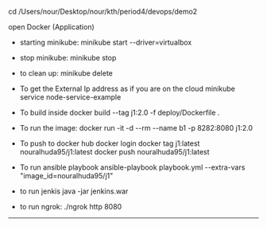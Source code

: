 cd /Users/nour/Desktop/nour/kth/period4/devops/demo2

open Docker (Application)

- starting minikube:
minikube start --driver=virtualbox

- stop minikube:
minikube stop

- to clean up:
minikube delete


- To get the External Ip address as if you are on the cloud
minikube service node-service-example

- To build inside
docker build --tag j1:2.0 -f deploy/Dockerfile .

- To run the image:
docker run -it -d --rm --name b1 -p 8282:8080  j1:2.0



- To push to docker hub
docker login
docker tag j1:latest nouralhuda95/j1:latest
docker push nouralhuda95/j1:latest

- To run ansible playbook
ansible-playbook playbook.yml --extra-vars "image_id=nouralhuda95/j1"


- to run jenkis
java -jar jenkins.war


- to run ngrok:
./ngrok http 8080













------------------------
